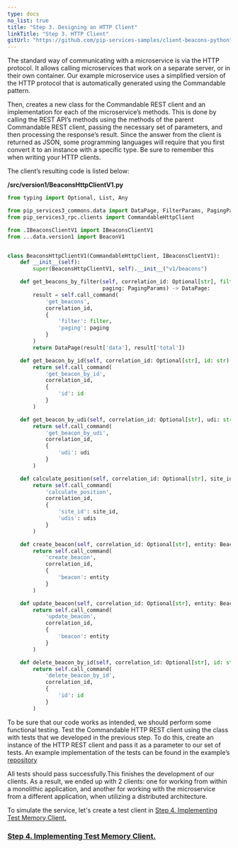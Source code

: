 ```yaml
---
type: docs
no_list: true
title: "Step 3. Designing an HTTP Client"
linkTitle: "Step 3. HTTP Client" 
gitUrl: "https://github.com/pip-services-samples/client-beacons-python"
---
```


The standard way of communicating with a microservice is via the HTTP protocol. It allows calling microservices that work on a separate server, or in their own container. Our example microservice uses a simplified version of the HTTP protocol that is automatically generated using the Commandable pattern.    
    
Then, creates a new class for the Commandable REST client and an implementation for each of the microservice’s methods. This is done by calling the REST API’s methods using the methods of the parent Commandable REST client, passing the necessary set of parameters, and then processing the response’s result. Since the answer from the client is returned as JSON, some programming languages will require that you first convert it to an instance with a specific type. Be sure to remember this when writing your HTTP clients.

The client’s resulting code is listed below:

**/src/version1/BeaconsHttpClientV1.py**

```python
from typing import Optional, List, Any

from pip_services3_commons.data import DataPage, FilterParams, PagingParams
from pip_services3_rpc.clients import CommandableHttpClient

from .IBeaconsClientV1 import IBeaconsClientV1
from ...data.version1 import BeaconV1


class BeaconsHttpClientV1(CommandableHttpClient, IBeaconsClientV1):
    def __init__(self):
        super(BeaconsHttpClientV1, self).__init__("v1/beacons")

    def get_beacons_by_filter(self, correlation_id: Optional[str], filter: FilterParams,
                              paging: PagingParams) -> DataPage:
        result = self.call_command(
            'get_beacons',
            correlation_id,
            {
                'filter': filter,
                'paging': paging
            }
        )
        return DataPage(result['data'], result['total'])

    def get_beacon_by_id(self, correlation_id: Optional[str], id: str) -> dict:
        return self.call_command(
            'get_beacon_by_id',
            correlation_id,
            {
                'id': id
            }
        )

    def get_beacon_by_udi(self, correlation_id: Optional[str], udi: str) -> dict:
        return self.call_command(
            'get_beacon_by_udi',
            correlation_id,
            {
                'udi': udi
            }
        )

    def calculate_position(self, correlation_id: Optional[str], site_id: str, udis: List[str]) -> Any:
        return self.call_command(
            'calculate_position',
            correlation_id,
            {
                'site_id': site_id,
                'udis': udis
            }
        )

    def create_beacon(self, correlation_id: Optional[str], entity: BeaconV1) -> dict:
        return self.call_command(
            'create_beacon',
            correlation_id,
            {
                'beacon': entity
            }
        )

    def update_beacon(self, correlation_id: Optional[str], entity: BeaconV1) -> dict:
        return self.call_command(
            'update_beacon',
            correlation_id,
            {
                'beacon': entity
            }
        )

    def delete_beacon_by_id(self, correlation_id: Optional[str], id: str) -> dict:
        return self.call_command(
            'delete_beacon_by_id',
            correlation_id,
            {
                'id': id
            }
        )

```

To be sure that our code works as intended, we should perform some functional testing. Test the Commandable HTTP REST client using the class with tests that we developed in the previous step. To do this, create an instance of the HTTP REST client and pass it as a parameter to our set of tests.
An example implementation of the tests can be found in the example’s [repository](https://github.com/pip-services-samples/client-beacons-python/blob/master/test/version1/test_BeaconsHttpClient.py)

All tests should pass successfully.This finishes the development of our clients. As a result, we ended up with 2 clients: one for working from within a monolithic application, and another for working with the microservice from a different application, when utilizing a distributed architecture.

To simulate the service, let's create a test client in [Step 4. Implementing Test Memory Client.](../step4)


<span class="hide-title-link">

### [Step 4. Implementing Test Memory Client.](../step4)

</span>

